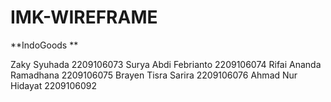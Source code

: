 # IMK-WIREFRAME

**IndoGoods	**

  Zaky Syuhada	2209106073
	Surya Abdi Febrianto	2209106074
	Rifai Ananda Ramadhana	2209106075
	Brayen Tisra Sarira	2209106076
	Ahmad Nur Hidayat	2209106092
